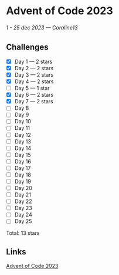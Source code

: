# Advent of Code 2023
###### 1 - 25 dec 2023 — Coraline13

## Challenges

* [x] Day 1 — 2 stars
* [x] Day 2 — 2 stars
* [x] Day 3 — 2 stars
* [x] Day 4 — 2 stars
* [ ] Day 5 — 1 star
* [x] Day 6 — 2 stars
* [x] Day 7 — 2 stars
* [ ] Day 8
* [ ] Day 9
* [ ] Day 10
* [ ] Day 11
* [ ] Day 12
* [ ] Day 13
* [ ] Day 14
* [ ] Day 15
* [ ] Day 16
* [ ] Day 17
* [ ] Day 18
* [ ] Day 19
* [ ] Day 20
* [ ] Day 21
* [ ] Day 22
* [ ] Day 23
* [ ] Day 24
* [ ] Day 25

Total: 13 stars

## Links
    
[Advent of Code 2023](https://adventofcode.com/2023)  
